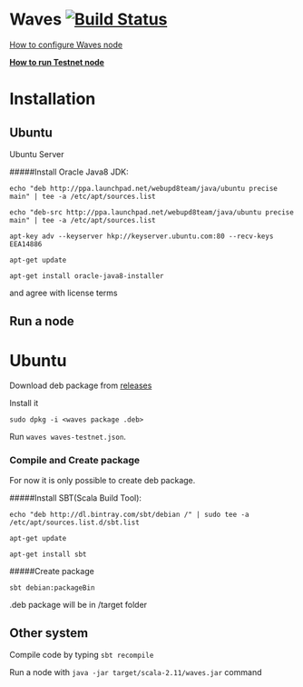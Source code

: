 # Waves [![Build Status](https://travis-ci.org/wavesplatform/Waves.svg?branch=devel)](https://travis-ci.org/wavesplatform/Waves)


[How to configure Waves node](https://github.com/wavesplatform/Waves/wiki/How-to-configure-Waves-node)

**[How to run Testnet node](https://github.com/wavesplatform/Waves/blob/master/Testnet.md)**


# Installation
## Ubuntu

Ubuntu Server

#####Install Oracle Java8 JDK:

`echo "deb http://ppa.launchpad.net/webupd8team/java/ubuntu precise main" | tee -a /etc/apt/sources.list`

`echo "deb-src http://ppa.launchpad.net/webupd8team/java/ubuntu precise main" | tee -a /etc/apt/sources.list`

`apt-key adv --keyserver hkp://keyserver.ubuntu.com:80 --recv-keys EEA14886`

`apt-get update`

`apt-get install oracle-java8-installer`

and agree with license terms



## Run a node

# Ubuntu

Download deb package from [releases](https://github.com/wavesplatform/Waves/releases)

Install it

`sudo dpkg -i <waves package .deb>`

Run `waves waves-testnet.json`.


### Compile and Create package

For now it is only possible to create deb package.

#####Install SBT(Scala Build Tool):

`echo "deb http://dl.bintray.com/sbt/debian /" | sudo tee -a /etc/apt/sources.list.d/sbt.list`

`apt-get update`

`apt-get install sbt`

#####Create package

`sbt debian:packageBin`

.deb package will be in /target folder

## Other system

Compile code by typing `sbt recompile`

Run a node with `java -jar target/scala-2.11/waves.jar` command


